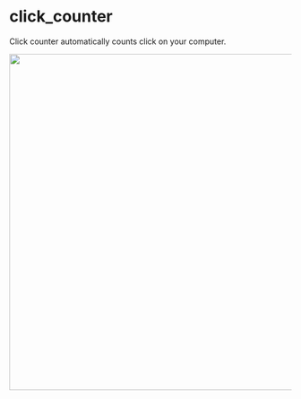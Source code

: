 # click_counter
Click counter automatically counts click on your computer.


<img src="https://github.com/shutokawabata0723/click_counter/blob/master/sample.gif" width="800px" height="600">
